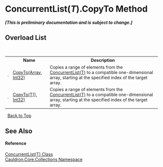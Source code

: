 # ConcurrentList(*T*).CopyTo Method 
 _**\[This is preliminary documentation and is subject to change.\]**_


## Overload List
&nbsp;<table><tr><th></th><th>Name</th><th>Description</th></tr><tr><td>![Public method](media/pubmethod.gif "Public method")</td><td><a href="M_Cauldron_Core_Collections_ConcurrentList_1_CopyTo">CopyTo(Array, Int32)</a></td><td>
Copies a range of elements from the <a href="T_Cauldron_Core_Collections_ConcurrentList_1">ConcurrentList(T)</a> to a compatible one-dimensional array, starting at the specified index of the target array.</td></tr><tr><td>![Public method](media/pubmethod.gif "Public method")</td><td><a href="M_Cauldron_Core_Collections_ConcurrentList_1_CopyTo_1">CopyTo(T[], Int32)</a></td><td>
Copies a range of elements from the <a href="T_Cauldron_Core_Collections_ConcurrentList_1">ConcurrentList(T)</a> to a compatible one-dimensional array, starting at the specified index of the target array.</td></tr></table>&nbsp;
<a href="#concurrentlist(*t*).copyto-method">Back to Top</a>

## See Also


#### Reference
<a href="T_Cauldron_Core_Collections_ConcurrentList_1">ConcurrentList(T) Class</a><br /><a href="N_Cauldron_Core_Collections">Cauldron.Core.Collections Namespace</a><br />